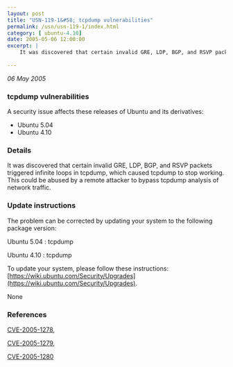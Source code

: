 ```yaml
---
layout: post
title: "USN-119-1&#58; tcpdump vulnerabilities"
permalink: /usn/usn-119-1/index.html
category: [ ubuntu-4.10]
date: 2005-05-06 12:00:00
excerpt: |
    It was discovered that certain invalid GRE, LDP, BGP, and RSVP packets triggered infinite loops in tcpdump, which caused tcpdump to stop working. This could be abused by a remote attacker to bypass tcpdump analysis of network traffic.
    
--- 
```

 
 

*06 May 2005*

### tcpdump vulnerabilities

A security issue affects these releases of Ubuntu and its derivatives:

* Ubuntu 5.04
* Ubuntu 4.10

### Details

It was discovered that certain invalid GRE, LDP, BGP, and RSVP packets triggered infinite loops in tcpdump, which caused tcpdump to stop working. This could be abused by a remote attacker to bypass tcpdump analysis of network traffic.

### Update instructions

The problem can be corrected by updating your system to the following package version:

Ubuntu 5.04
 : tcpdump 

Ubuntu 4.10
 : tcpdump 

To update your system, please follow these instructions: [https://wiki.ubuntu.com/Security/Upgrades](https://wiki.ubuntu.com/Security/Upgrades).

None

### References

 
 [CVE-2005-1278](http://people.ubuntu.com/~ubuntu-security/cve/CVE-2005-1278), 

 [CVE-2005-1279](http://people.ubuntu.com/~ubuntu-security/cve/CVE-2005-1279), 

 [CVE-2005-1280](http://people.ubuntu.com/~ubuntu-security/cve/CVE-2005-1280)
 

